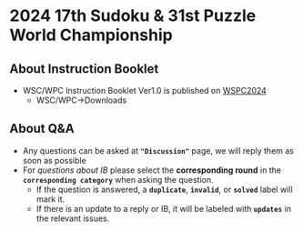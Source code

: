 # 2024 17th Sudoku & 31st Puzzle World Championship  
## About Instruction Booklet  
* WSC/WPC Instruction Booklet Ver1.0 is published on [WSPC2024](https://2024wscwpc.worldartmuseum.cn/home)  
  * WSC/WPC->Downloads
## About Q&A
* Any questions can be asked at **`"Discussion"`** page, we will reply them as soon as possible  
* For _questions about IB_ please select the **corresponding round** in the **`corresponding category`** when asking the question.  
  * If the question is answered, a **`duplicate`**, **`invalid`**, or **`solved`** label will mark it.
  * If there is an update to a reply or IB, it will be labeled with **`updates`** in the relevant issues.
